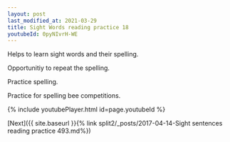 ```yaml
---
layout: post
last_modified_at: 2021-03-29
title: Sight Words reading practice 18
youtubeId: 0pyNIvrH-WE
---
```

 
 
Helps to learn sight words and their spelling.

Opportunitiy to repeat the spelling. 

Practice spelling. 
 
Practice for spelling bee competitions. 
 
{% include youtubePlayer.html id=page.youtubeId %}
 
 

[Next]({{ site.baseurl }}{% link  split2/_posts/2017-04-14-Sight sentences reading practice 493.md%})
 
